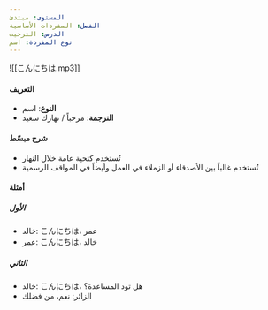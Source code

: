 ```yaml
---
المستوى: مبتدئ
الفصل: المفردات الأساسية
الدرس: الترحيب
نوع المفردة: اسم
---
```


![[こんにちは.mp3]]

#### التعريف

- **النوع**: اسم
- **الترجمة**: مرحباً / نهارك سعيد

#### شرح مبسّط

- تُستخدم كتحية عامة خلال النهار
- تُستخدم غالباً بين الأصدقاء أو الزملاء في العمل وأيضاً في المواقف الرسمية

#### أمثلة

##### الأول

- خالد: こんにちは، عمر
- عمر: こんにちは، خالد

##### الثاني

- خالد: こんにちは، هل تود المساعدة؟
- الزائر: نعم، من فضلك
